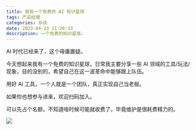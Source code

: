 ```yaml
---
title: 我有一个免费的 AI 知识星球
tags: 产品经理
categories: 杂谈
date: 2023-04-23 11:26:33
description: 一个免费的知识星球。
---
```


AI 时代已经来了，这个毋庸置疑。

今天想起来我有一个免费的知识星球，日常我主要分享一些 AI 领域的工具/玩法/现象，目的没别的，希望自己在这一波革命中能够跟上队伍。

用好 AI 工具，一个人就是一个团队，真正实现自己当老板。

如果你也想参与进来，欢迎扫码加入。

可以先占个名额，不知道啥时候可能就收费了，毕竟维护是很耗费精力的。

![](https://s3plus.meituan.net/v1/mss_f32142e8d47149129e9550e929704625/yzz-test-image/3600fedfb76b49608d7aca7ad285953e)
